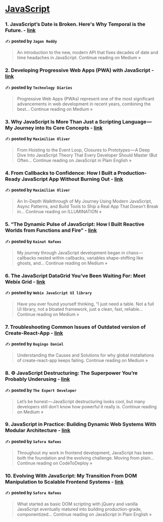 
<h1><a href=https://medium.com/tag/javascript-development/recommended target="_blank" rel="noopener noreferrer">JavaScript</a></h1>
<h3>1. JavaScript’s Date is Broken. Here's Why Temporal is the Future. - <a href="https://medium.com/@jagan_reddy/javascripts-date-is-broken-heres-why-temporal-is-the-future-a9f29cb9f89e?source=rss------javascript_development-5" target="_blank" rel="noopener noreferrer">link</a></h3>

✍️ **posted by `Jagan Reddy`**

<blockquote>An introduction to the new, modern API that fixes decades of date and time headaches in JavaScript.
Continue reading on Medium »</blockquote>

<h3>2. Developing Progressive Web Apps (PWA) with JavaScript - <a href="https://medium.com/@TechnologyDiaries/developing-progressive-web-apps-pwa-with-javascript-b46282acefba?source=rss------javascript_development-5" target="_blank" rel="noopener noreferrer">link</a></h3>

✍️ **posted by `Technology Diaries`**

<blockquote>Progressive Web Apps (PWAs) represent one of the most significant advancements in web development in recent years, combining the best…
Continue reading on Medium »</blockquote>

<h3>3. Why JavaScript Is More Than Just a Scripting Language — My Journey into Its Core Concepts - <a href="https://javascript.plainenglish.io/why-javascript-is-more-than-just-a-scripting-language-my-journey-into-its-core-concepts-ea2d5691082d?source=rss------javascript_development-5" target="_blank" rel="noopener noreferrer">link</a></h3>

✍️ **posted by `Maximilian Oliver`**

<blockquote>From Hoisting to the Event Loop, Closures to Prototypes — A Deep Dive Into JavaScript Theory That Every Developer Should Master (But Often…
Continue reading on JavaScript in Plain English »</blockquote>

<h3>4. From Callbacks to Confidence: How I Built a Production-Ready JavaScript App Without Burning Out - <a href="https://medium.com/illumination/from-callbacks-to-confidence-how-i-built-a-production-ready-javascript-app-without-burning-out-5f4e78beb34f?source=rss------javascript_development-5" target="_blank" rel="noopener noreferrer">link</a></h3>

✍️ **posted by `Maximilian Oliver`**

<blockquote>An In-Depth Walkthrough of My Journey Using Modern JavaScript, Async Patterns, and Build Tools to Ship a Real App That Doesn’t Break in…
Continue reading on ILLUMINATION »</blockquote>

<h3>5. “The Dynamic Pulse of JavaScript: How I Built Reactive Worlds from Functions and Fire” - <a href="https://medium.com/@kainatnafees/the-dynamic-pulse-of-javascript-how-i-built-reactive-worlds-from-functions-and-fire-c48536a55e42?source=rss------javascript_development-5" target="_blank" rel="noopener noreferrer">link</a></h3>

✍️ **posted by `Kainat Nafees`**

<blockquote>My journey through JavaScript development began in chaos — callbacks nested within callbacks, variables shape-shifting like ghosts, and…
Continue reading on Medium »</blockquote>

<h3>6. The JavaScript DataGrid You’ve Been Waiting For: Meet Webix Grid - <a href="https://webix-ui.medium.com/the-javascript-datagrid-youve-been-waiting-for-meet-webix-grid-9382aa119bab?source=rss------javascript_development-5" target="_blank" rel="noopener noreferrer">link</a></h3>

✍️ **posted by `Webix JavaScript UI library`**

<blockquote>Have you ever found yourself thinking, “I just need a table. Not a full UI library, not a bloated framework, just a clean, fast, reliable…
Continue reading on Medium »</blockquote>

<h3>7. Troubleshooting Common Issues of Outdated version of Create-React-App - <a href="https://danielbugingo.medium.com/troubleshooting-common-issues-of-outdated-version-of-create-react-app-90cb2d57ec41?source=rss------javascript_development-5" target="_blank" rel="noopener noreferrer">link</a></h3>

✍️ **posted by `Bugingo Daniel`**

<blockquote>Understanding the Causes and Solutions for why global installations of create-react-app keeps failing.
Continue reading on Medium »</blockquote>

<h3>8. ⚙️ JavaScript Destructuring: The Superpower You’re Probably Underusing - <a href="https://the-expert-developer.medium.com/%EF%B8%8F-javascript-destructuring-the-superpower-youre-probably-underusing-98ed5a667ac1?source=rss------javascript_development-5" target="_blank" rel="noopener noreferrer">link</a></h3>

✍️ **posted by `The Expert Developer`**

<blockquote>Let’s be honest — JavaScript destructuring looks cool, but many developers still don’t know how powerful it really is.
Continue reading on Medium »</blockquote>

<h3>9. JavaScript in Practice: Building Dynamic Web Systems With Modular Architecture - <a href="https://medium.com/codetodeploy/javascript-in-practice-building-dynamic-web-systems-with-modular-architecture-3ca35c573538?source=rss------javascript_development-5" target="_blank" rel="noopener noreferrer">link</a></h3>

✍️ **posted by `Safora Nafees`**

<blockquote>Throughout my work in frontend development, JavaScript has been both the foundation and the evolving challenge. Moving from plain…
Continue reading on CodeToDeploy »</blockquote>

<h3>10. Evolving With JavaScript: My Transition From DOM Manipulation to Scalable Frontend Systems - <a href="https://javascript.plainenglish.io/evolving-with-javascript-my-transition-from-dom-manipulation-to-scalable-frontend-systems-634db59a450b?source=rss------javascript_development-5" target="_blank" rel="noopener noreferrer">link</a></h3>

✍️ **posted by `Safora Nafees`**

<blockquote>What started as basic DOM scripting with jQuery and vanilla JavaScript eventually matured into building production-grade, componentized…
Continue reading on JavaScript in Plain English »</blockquote>

